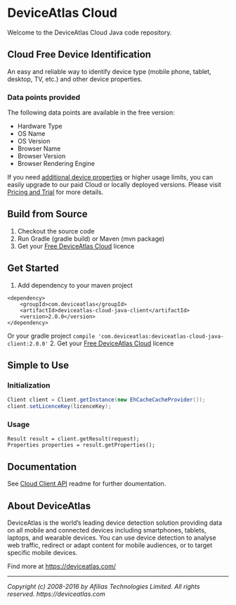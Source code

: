 # DeviceAtlas Cloud #

Welcome to the DeviceAtlas Cloud Java code repository.


## Cloud Free Device Identification ##

An easy and reliable way to identify device type (mobile phone, tablet, desktop, TV, etc.) and other device properties.  

### Data points provided ###

The following data points are available in the free version:

- Hardware Type
- OS Name
- OS Version
- Browser Name
- Browser Version
- Browser Rendering Engine

If you need [additional device properties](https://deviceatlas.com/resources/available-properties) or higher usage limits, you can easily upgrade to our paid Cloud or locally deployed versions. Please visit [Pricing and Trial](https://deviceatlas.com/pricing-and-trial) for more details.


## Build from Source ##

1. Checkout the source code
2. Run Gradle (gradle build) or Maven (mvn package)
3. Get your [Free DeviceAtlas Cloud](https://deviceatlas.com/cloud-free-signup) licence


## Get Started ##
1. Add dependency to your maven project
```
<dependency>
    <groupId>com.deviceatlas</groupId>
    <artifactId>deviceatlas-cloud-java-client</artifactId>
    <version>2.0.0</version>
</dependency>
```
Or your gradle project `compile 'com.deviceatlas:deviceatlas-cloud-java-client:2.0.0'`
2. Get your [Free DeviceAtlas Cloud](https://deviceatlas.com/cloud-free-signup) licence

## Simple to Use ##

### Initialization ###

```java
Client client = Client.getInstance(new EhCacheCacheProvider());
client.setLicenceKey(licenceKey);
```

### Usage ###

```
Result result = client.getResult(request);
Properties properties = result.getProperties();
```


## Documentation ##

See [Cloud Client API](deviceatlas-cloud-java-client/README.md) readme for further doumentation.


## About DeviceAtlas ##

DeviceAtlas is the world’s leading device detection solution providing data on all mobile and connected devices including smartphones, tablets, laptops, and wearable devices. You can use device detection to analyse web traffic, redirect or adapt content for mobile audiences, or to target specific mobile devices.

Find more at https://deviceatlas.com/

- - - - - - - - - - - - - - - - - - - - - - - - - - - - - - - - - - - - - - - - - - - - - - -

_Copyright (c) 2008-2016 by Afilias Technologies Limited. All rights reserved. https://deviceatlas.com_
